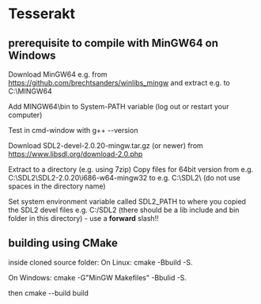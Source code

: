 # Tesserakt

## prerequisite to compile with MinGW64 on Windows
Download MinGW64 e.g. from https://github.com/brechtsanders/winlibs_mingw and extract e.g. to C:\MINGW64

Add MINGW64\bin to System-PATH variable (log out or restart your computer)

Test in cmd-window with g++ --version

Download SDL2-devel-2.0.20-mingw.tar.gz (or newer) from https://www.libsdl.org/download-2.0.php

Extract to a directory (e.g. using 7zip)
Copy files for 64bit version from e.g. C:\SDL2\SDL2-2.0.20\i686-w64-mingw32 to e.g. C:\SDL2\  (do not use spaces in the directory name)

Set system environment variable called SDL2_PATH to where you copied the SDL2 devel files
e.g. C:/SDL2 (there should be a lib include and bin folder in this directory) - use a **forward** slash!!


## building using CMake
inside cloned source folder:
On Linux:
cmake -Bbuild -S.

On Windows:
cmake -G"MinGW Makefiles" -Bbulid -S.

then
cmake --build build

